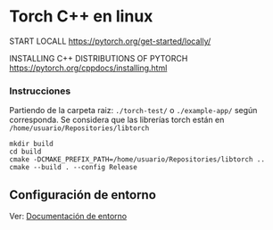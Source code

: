 # Torch C++ en linux
START LOCALL
https://pytorch.org/get-started/locally/

INSTALLING C++ DISTRIBUTIONS OF PYTORCH
https://pytorch.org/cppdocs/installing.html

### Instrucciones
Partiendo de la carpeta raiz: ```./torch-test/``` o ```./example-app/``` según corresponda.
Se considera que las librerías torch están en ```/home/usuario/Repositories/libtorch```

```
mkdir build
cd build
cmake -DCMAKE_PREFIX_PATH=/home/usuario/Repositories/libtorch ..
cmake --build . --config Release
```

## Configuración de entorno
Ver: [Documentación de entorno](/docs/Environment.md)

